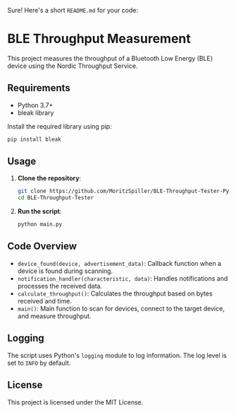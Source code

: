Sure! Here's a short `README.md` for your code:

# BLE Throughput Measurement

This project measures the throughput of a Bluetooth Low Energy (BLE) device using the Nordic Throughput Service.

## Requirements

- Python 3.7+
- bleak library

Install the required library using pip:

```bash
pip install bleak
```

## Usage

1. **Clone the repository**:
    ```bash
    git clone https://github.com/MoritzSpiller/BLE-Throughput-Tester-Py.git  
    cd BLE-Throughput-Tester
    ```

2. **Run the script**:
    ```bash
    python main.py
    ```

## Code Overview

- `device_found(device, advertisement_data)`: Callback function when a device is found during scanning.
- `notification_handler(characteristic, data)`: Handles notifications and processes the received data.
- `calculate_throughput()`: Calculates the throughput based on bytes received and time.
- `main()`: Main function to scan for devices, connect to the target device, and measure throughput.

## Logging

The script uses Python's `logging` module to log information. The log level is set to `INFO` by default.

## License

This project is licensed under the MIT License.